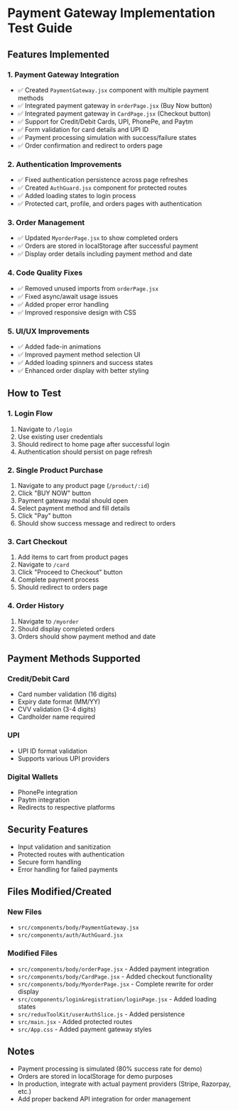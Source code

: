 # Payment Gateway Implementation Test Guide

## Features Implemented

### 1. Payment Gateway Integration
- ✅ Created `PaymentGateway.jsx` component with multiple payment methods
- ✅ Integrated payment gateway in `orderPage.jsx` (Buy Now button)
- ✅ Integrated payment gateway in `CardPage.jsx` (Checkout button)
- ✅ Support for Credit/Debit Cards, UPI, PhonePe, and Paytm
- ✅ Form validation for card details and UPI ID
- ✅ Payment processing simulation with success/failure states
- ✅ Order confirmation and redirect to orders page

### 2. Authentication Improvements
- ✅ Fixed authentication persistence across page refreshes
- ✅ Created `AuthGuard.jsx` component for protected routes
- ✅ Added loading states to login process
- ✅ Protected cart, profile, and orders pages with authentication

### 3. Order Management
- ✅ Updated `MyorderPage.jsx` to show completed orders
- ✅ Orders are stored in localStorage after successful payment
- ✅ Display order details including payment method and date

### 4. Code Quality Fixes
- ✅ Removed unused imports from `orderPage.jsx`
- ✅ Fixed async/await usage issues
- ✅ Added proper error handling
- ✅ Improved responsive design with CSS

### 5. UI/UX Improvements
- ✅ Added fade-in animations
- ✅ Improved payment method selection UI
- ✅ Added loading spinners and success states
- ✅ Enhanced order display with better styling

## How to Test

### 1. Login Flow
1. Navigate to `/login`
2. Use existing user credentials
3. Should redirect to home page after successful login
4. Authentication should persist on page refresh

### 2. Single Product Purchase
1. Navigate to any product page (`/product/:id`)
2. Click "BUY NOW" button
3. Payment gateway modal should open
4. Select payment method and fill details
5. Click "Pay" button
6. Should show success message and redirect to orders

### 3. Cart Checkout
1. Add items to cart from product pages
2. Navigate to `/card`
3. Click "Proceed to Checkout" button
4. Complete payment process
5. Should redirect to orders page

### 4. Order History
1. Navigate to `/myorder`
2. Should display completed orders
3. Orders should show payment method and date

## Payment Methods Supported

### Credit/Debit Card
- Card number validation (16 digits)
- Expiry date format (MM/YY)
- CVV validation (3-4 digits)
- Cardholder name required

### UPI
- UPI ID format validation
- Supports various UPI providers

### Digital Wallets
- PhonePe integration
- Paytm integration
- Redirects to respective platforms

## Security Features
- Input validation and sanitization
- Protected routes with authentication
- Secure form handling
- Error handling for failed payments

## Files Modified/Created

### New Files
- `src/components/body/PaymentGateway.jsx`
- `src/components/auth/AuthGuard.jsx`

### Modified Files
- `src/components/body/orderPage.jsx` - Added payment integration
- `src/components/body/CardPage.jsx` - Added checkout functionality
- `src/components/body/MyorderPage.jsx` - Complete rewrite for order display
- `src/components/login&registration/loginPage.jsx` - Added loading states
- `src/reduxToolKit/userAuthSlice.js` - Added persistence
- `src/main.jsx` - Added protected routes
- `src/App.css` - Added payment gateway styles

## Notes
- Payment processing is simulated (80% success rate for demo)
- Orders are stored in localStorage for demo purposes
- In production, integrate with actual payment providers (Stripe, Razorpay, etc.)
- Add proper backend API integration for order management